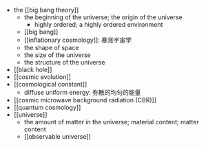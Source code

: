 - the [[big bang theory]]
    - the beginning of the universe; the origin of the universe
        - highly ordered; a highly ordered environment
    - [[big bang]]
    - [[inflationary cosmology]]: 暴涨宇宙学 
    - the shape of space
    - the size of the universe
    - the structure of the universe
- [[black hole]]
- [[cosmic evolution]]
- [[cosmological constant]]
    - diffuse uniform energy: 弥散的均匀的能量 
- [[cosmic microwave background radiation (CBR)]]
- [[quantum cosmology]]
- [[universe]]
    - the amount of matter in the universe; material content; matter content
    - [[observable universe]]
